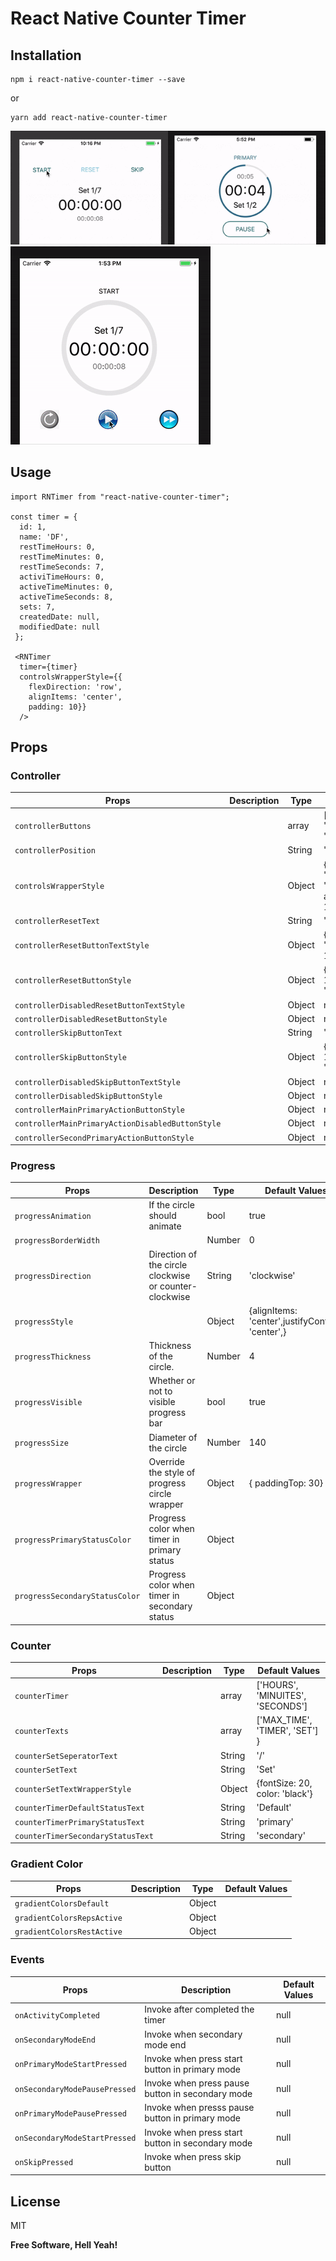 # React Native Counter Timer

## Installation

```
npm i react-native-counter-timer --save 
``` 
or
``` 
yarn add react-native-counter-timer
```

![](https://github.com/AsbarAli/counter/blob/master/src/assets/gif/com2.gif?raw=true)
![](https://github.com/AsbarAli/counter/blob/master/src/assets/gif/03.gif?raw=true)

## Usage

```
import RNTimer from "react-native-counter-timer";

const timer = {
  id: 1,
  name: 'DF',
  restTimeHours: 0,
  restTimeMinutes: 0,
  restTimeSeconds: 7,
  activiTimeHours: 0,
  activeTimeMinutes: 0,
  activeTimeSeconds: 8,
  sets: 7,
  createdDate: null,
  modifiedDate: null
 };

 <RNTimer 
  timer={timer}
  controlsWrapperStyle={{
    flexDirection: 'row',
    alignItems: 'center',
    padding: 10}}
  />
```

## Props

### Controller

| Props | Description |  Type | Default Values |
| ------------- |----------- |------------- |----|
| `controllerButtons`                              ||  array | ['RESET', 'PRIMARY_ACTION', 'SKIP'] |
| `controllerPosition`                             || String | 'BOTTOM'|
| `controlsWrapperStyle`                           || Object | {flexDirection: 'row',justifyContent: 'space-around',paddingBottom: 10,paddingTop: 10,}|
| `controllerResetText`                            || String | 'RESET'|
| `controllerResetButtonTextStyle`                 || Object | {color: '#0086C6',fontSize: 16}|
| `controllerResetButtonStyle`                     || Object | {paddingTop: 10,alignItems: 'center',flex: 1}| 
| `controllerDisabledResetButtonTextStyle`         || Object | null |
| `controllerDisabledResetButtonStyle`             || Object | null |
| `controllerSkipButtonText`                       || String | 'SKIP'|
| `controllerSkipButtonStyle`                      || Object | {paddingTop: 10,alignItems: 'center',flex: 1,}|
| `controllerDisabledSkipButtonTextStyle`          || Object | null |
| `controllerDisabledSkipButtonStyle`              || Object | null |
| `controllerMainPrimaryActionButtonStyle`         || Object | null |
| `controllerMainPrimaryActionDisabledButtonStyle` || Object | null |
| `controllerSecondPrimaryActionButtonStyle`       || Object | null |

### Progress

| Props | Description |Type | Default Values |
|------------|-------|--------|----------------|
| `progressAnimation`       | If the circle should animate | bool | true|
| `progressBorderWidth`     || Number | 0 |
| `progressDirection`       | Direction of the circle clockwise or counter-clockwise | String | 'clockwise'|
| `progressStyle`           || Object | {alignItems: 'center',justifyContent: 'center',} |
| `progressThickness`       |Thickness of the circle.| Number | 4 |
| `progressVisible`         | Whether or not to visible progress bar | bool |true |
| `progressSize`            |Diameter of the circle | Number | 140  |
| `progressWrapper`         | Override the style of progress circle wrapper| Object | { paddingTop: 30} |
| `progressPrimaryStatusColor` | Progress color when timer in primary status| Object ||
| `progressSecondaryStatusColor` | Progress color when timer in secondary status| Object ||

### Counter

| Props | Description | Type | Default Values |
|------------|--------|-------|----------------|
| `counterTimer` || array | ['HOURS', 'MINUITES', 'SECONDS'] |
| `counterTexts` || array | ['MAX_TIME', 'TIMER', 'SET'] } |
| `counterSetSeperatorText` || String | '/' |
| `counterSetText`          || String | 'Set' |
| `counterSetTextWrapperStyle` || Object | {fontSize: 20, color: 'black'} |
| `counterTimerDefaultStatusText` || String | 'Default' |
| `counterTimerPrimaryStatusText` || String | 'primary' |
| `counterTimerSecondaryStatusText` || String | 'secondary' |


### Gradient Color
| Props | Description | Type | Default Values |
|------------|--------| -------|----------------|
| `gradientColorsDefault` || Object ||
| `gradientColorsRepsActive` || Object ||
| `gradientColorsRestActive` || Object ||

### Events

| Props | Description | Default Values |
|------------|---------------|----------------|
| `onActivityCompleted` | Invoke after completed the timer| null |
| `onSecondaryModeEnd`| Invoke when secondary mode end|null |
| `onPrimaryModeStartPressed` | Invoke when press start button in primary mode|null |
| `onSecondaryModePausePressed`| Invoke when press pause button in secondary mode |null |
| `onPrimaryModePausePressed`| Invoke when presss pause button in primary mode | null |
| `onSecondaryModeStartPressed`| Invoke when press start button in secondary mode |null |
| `onSkipPressed`| Invoke when press skip button |null |


License
----

MIT


**Free Software, Hell Yeah!**
